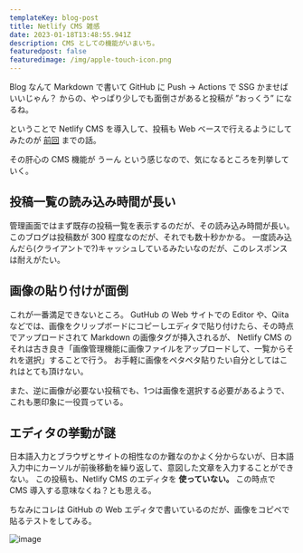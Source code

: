 ```yaml
---
templateKey: blog-post
title: Netlify CMS 雑感
date: 2023-01-18T13:48:55.941Z
description: CMS としての機能がいまいち。
featuredpost: false
featuredimage: /img/apple-touch-icon.png
---
```


Blog なんて Markdown で書いて GitHub に Push → Actions で SSG かませばいいじゃん？
からの、やっぱり少しでも面倒さがあると投稿が ”おっくう” になるね。

ということで Netlify CMS を導入して、投稿も Web ベースで行えるようにしてみたのが [前回](https://blog.amay077.net/posts/2022-07-20-blog-%E3%82%92-netlify-cms-%E3%81%AB%E7%A7%BB%E8%A1%8C%E4%B8%AD/) までの話。

その肝心の CMS 機能が うーん という感じなので、気になるところを列挙していく。

## 投稿一覧の読み込み時間が長い

管理画面ではまず既存の投稿一覧を表示するのだが、その読み込み時間が長い。
このブログは投稿数が 300 程度なのだが、それでも数十秒かかる。
一度読み込んだら(クライアントで?)キャッシュしているみたいなのだが、このレスポンスは耐えがたい。

## 画像の貼り付けが面倒

これが一番満足できないところ。
GutHub の Web サイトでの Editor や、Qiita などでは、画像をクリップボードにコピーしエディタで貼り付けたら、その時点でアップロードされて Markdown の画像タグが挿入されるが、
Netlify CMS のそれは古き良き「画像管理機能に画像ファイルをアップロードして、一覧からそれを選択」することで行う。
お手軽に画像をペタペタ貼りたい自分としてはこれはとても頂けない。

また、逆に画像が必要ない投稿でも、1つは画像を選択する必要があるようで、これも悪印象に一役買っている。

## エディタの挙動が謎

日本語入力とブラウザとサイトの相性なのか難なのかよく分からないが、日本語入力中にカーソルが前後移動を繰り返して、意図した文章を入力することができない。
この投稿も、Netlify CMS のエディタを **使っていない。**
この時点で CMS 導入する意味なくね？とも思える。

ちなみにコレは GitHub の Web エディタで書いているのだが、画像をコピペで貼るテストをしてみる。

![image](https://user-images.githubusercontent.com/401369/213150997-3de0a639-62ce-4d9c-bbeb-5fdecf290162.png)





